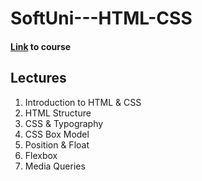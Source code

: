 # SoftUni---HTML-CSS

#### [Link](https://softuni.bg/trainings/2983/html-and-css-may-2020/open#lesson-16225) to course

## Lectures
1. Introduction to HTML & CSS
2. HTML Structure
3. CSS & Typography
4. CSS Box Model
5. Position & Float
6. Flexbox
7. Media Queries

